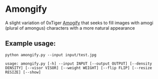 # Amongify
A slight variation of 0xTiger [Amogify](https://github.com/0xTiger/amogify) that seeks to fill images with amogi (plural of amongus) characters with a more natural appearance 

## Example usage:
```
python amongify.py --input input/test.jpg

usage: amongify.py [-h] --input INPUT [--output OUTPUT] [--density DENSITY] [--visor VISOR] [--weight WEIGHT] [--flip FLIP] [--resize RESIZE] [--show]
```


